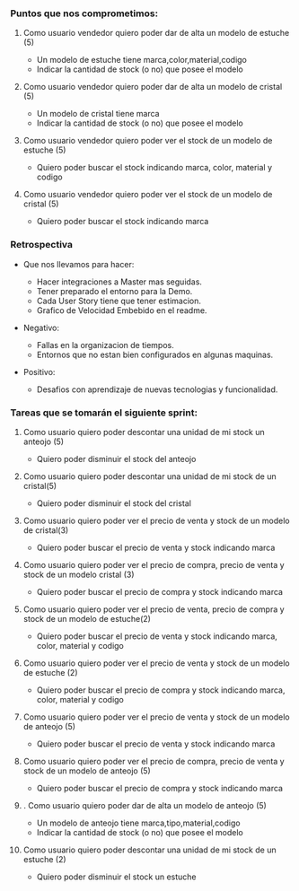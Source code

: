 ### Puntos que nos comprometimos:

1. Como usuario vendedor quiero poder dar de alta un modelo de estuche (5)
    * Un modelo de estuche tiene marca,color,material,codigo
    * Indicar la cantidad de stock (o no) que posee el modelo

2. Como usuario vendedor quiero poder dar de alta un modelo de cristal (5)
    * Un modelo  de cristal tiene marca
    * Indicar la cantidad de stock (o no) que posee el modelo

3. Como usuario vendedor quiero poder ver el stock de un modelo de estuche (5)
    * Quiero poder buscar el stock indicando marca, color, material y codigo

4. Como usuario vendedor quiero poder ver el stock de un modelo de cristal (5)
    * Quiero poder buscar el stock indicando marca
    
    
    
### Retrospectiva

* Que nos llevamos para hacer:
    * Hacer integraciones a Master mas seguidas.
    * Tener preparado el entorno para la Demo. 
    * Cada User Story tiene que tener estimacion.
    * Grafico de Velocidad Embebido en el readme.
    
* Negativo:
    * Fallas en la organizacion de tiempos. 
    * Entornos que no estan bien configurados en algunas maquinas.
     
* Positivo:
    * Desafios con aprendizaje de nuevas tecnologias y funcionalidad. 

### Tareas que se tomarán el siguiente sprint:

1. Como usuario quiero poder descontar una unidad de mi stock un anteojo (5)
    * Quiero poder disminuir el stock del anteojo

2. Como usuario quiero poder descontar una unidad de mi stock de un cristal(5)
    * Quiero poder disminuir el stock del cristal


3. Como usuario quiero poder ver el precio de venta y stock de un modelo de cristal(3)
    * Quiero poder buscar el precio de venta y stock indicando marca

4. Como usuario quiero poder ver el precio de compra, precio de venta y stock de un modelo cristal (3) 
    * Quiero poder buscar el precio de compra y stock indicando marca


5. Como usuario quiero poder ver el precio de venta, precio de compra y stock de un modelo de estuche(2)
    * Quiero poder buscar el precio de venta y stock indicando marca, color, material y codigo
    
6. Como usuario quiero poder ver el precio de venta y stock de un modelo de estuche (2)
    * Quiero poder buscar el precio de compra y stock indicando marca, color, material y codigo


7. Como usuario quiero poder ver el precio de venta y stock de un modelo de anteojo (5)
    * Quiero poder buscar el precio de venta y stock indicando marca

8. Como usuario quiero poder ver el precio de compra, precio de venta y stock de un modelo de anteojo (5)
    * Quiero poder buscar el precio de compra y stock indicando marca


9. . Como usuario quiero poder dar de alta un modelo de anteojo (5)
    * Un modelo de anteojo tiene marca,tipo,material,codigo
    * Indicar la cantidad de stock (o no) que posee el modelo
    
10. Como usuario quiero poder descontar una unidad de mi stock de un estuche (2)
    * Quiero poder disminuir el stock un estuche
